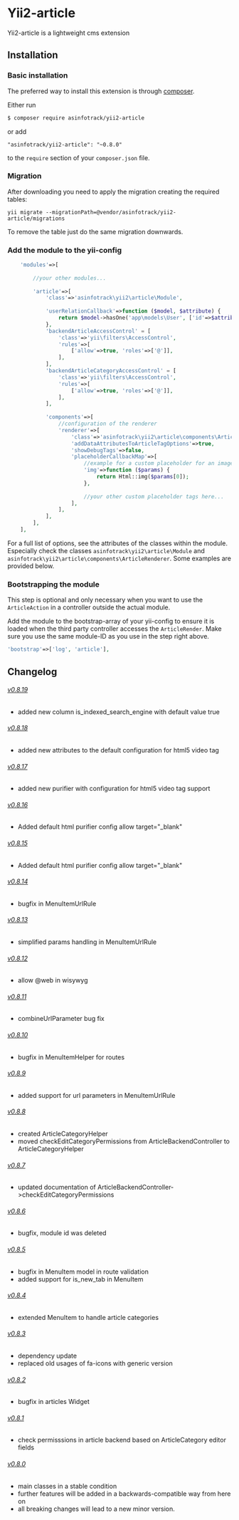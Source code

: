 # Yii2-article
Yii2-article is a lightweight cms extension

## Installation

### Basic installation

The preferred way to install this extension is through [composer](http://getcomposer.org/download/).

Either run

```bash
$ composer require asinfotrack/yii2-article
```

or add

```
"asinfotrack/yii2-article": "~0.8.0"
```

to the `require` section of your `composer.json` file.

### Migration
    
After downloading you need to apply the migration creating the required tables:

    yii migrate --migrationPath=@vendor/asinfotrack/yii2-article/migrations
    
To remove the table just do the same migration downwards.

### Add the module to the yii-config

```php
    'modules'=>[
        
        //your other modules...
        
        'article'=>[
            'class'=>'asinfotrack\yii2\article\Module',
            
            'userRelationCallback'=>function ($model, $attribute) {
                return $model->hasOne('app\models\User', ['id'=>$attribute]);
            },
            'backendArticleAccessControl' = [
                'class'=>'yii\filters\AccessControl',
                'rules'=>[
                    ['allow'=>true, 'roles'=>['@']],
                ],
            ],
            'backendArticleCategoryAccessControl' = [
                'class'=>'yii\filters\AccessControl',
                'rules'=>[
                    ['allow'=>true, 'roles'=>['@']],
                ],
            ],
            
            'components'=>[   
                //configuration of the renderer         
                'renderer'=>[
                    'class'=>'asinfotrack\yii2\article\components\ArticleRenderer',
                    'addDataAttributesToArticleTagOptions'=>true,
                    'showDebugTags'=>false,
                    'placeholderCallbackMap'=>[
                        //example for a custom placeholder for an image tag                        
                        'img'=>function ($params) {
                            return Html::img($params[0]);
                        },
                        
                        //your other custom placeholder tags here...
                    ],
                ],                
            ],
        ],
    ],
```

For a full list of options, see the attributes of the classes within the module. Especially check the classes
`asinfotrack\yii2\article\Module` and `asinfotrack\yii2\article\components\ArticleRenderer`. Some examples are
provided below.

### Bootstrapping the module

This step is optional and only necessary when you want to use the `ArticleAction` in a controller outside the actual 
module.

Add the module to the bootstrap-array of your yii-config to ensure it is loaded when the third party controller 
accesses the `ArticleRender`. Make sure you use the same module-ID as you use in the step right above.

```php
'bootstrap'=>['log', 'article'],
```

## Changelog
###### [v0.8.19](https://github.com/asinfotrack/yii2-article/releases/tag/0.8.19)
- added new column is_indexed_search_engine with default value true

###### [v0.8.18](https://github.com/asinfotrack/yii2-article/releases/tag/0.8.18)
- added new attributes to the default configuration for html5 video tag

###### [v0.8.17](https://github.com/asinfotrack/yii2-article/releases/tag/0.8.17)
- added new purifier with configuration for html5 video tag support

###### [v0.8.16](https://github.com/asinfotrack/yii2-article/releases/tag/0.8.16)
- Added default html purifier config allow target="_blank"

###### [v0.8.15](https://github.com/asinfotrack/yii2-article/releases/tag/0.8.15)
- Added default html purifier config allow target="_blank"

###### [v0.8.14](https://github.com/asinfotrack/yii2-article/releases/tag/0.8.14)
- bugfix in MenuItemUrlRule

###### [v0.8.13](https://github.com/asinfotrack/yii2-article/releases/tag/0.8.13)
- simplified params handling in MenuItemUrlRule

###### [v0.8.12](https://github.com/asinfotrack/yii2-article/releases/tag/0.8.12)
- allow @web in wisywyg

###### [v0.8.11](https://github.com/asinfotrack/yii2-article/releases/tag/0.8.11)
- combineUrlParameter bug fix

###### [v0.8.10](https://github.com/asinfotrack/yii2-article/releases/tag/0.8.10)
- bugfix in MenuItemHelper for routes

###### [v0.8.9](https://github.com/asinfotrack/yii2-article/releases/tag/0.8.9)
- added support for url parameters in MenuItemUrlRule

###### [v0.8.8](https://github.com/asinfotrack/yii2-article/releases/tag/0.8.8)
- created ArticleCategoryHelper
- moved checkEditCategoryPermissions from ArticleBackendController to ArticleCategoryHelper

###### [v0.8.7](https://github.com/asinfotrack/yii2-article/releases/tag/0.8.7)
- updated documentation of ArticleBackendController->checkEditCategoryPermissions

###### [v0.8.6](https://github.com/asinfotrack/yii2-article/releases/tag/0.8.6)
- bugfix, module id was deleted

###### [v0.8.5](https://github.com/asinfotrack/yii2-article/releases/tag/0.8.5)
- bugfix in MenuItem model in route validation
- added support for is_new_tab in MenuItem

###### [v0.8.4](https://github.com/asinfotrack/yii2-article/releases/tag/0.8.4)
- extended MenuItem to handle article categories

###### [v0.8.3](https://github.com/asinfotrack/yii2-article/releases/tag/0.8.3)
- dependency update
- replaced old usages of fa-icons with generic version

###### [v0.8.2](https://github.com/asinfotrack/yii2-article/releases/tag/0.8.2)
- bugfix in articles Widget

###### [v0.8.1](https://github.com/asinfotrack/yii2-article/releases/tag/0.8.1)
- check permisssions in article backend based on ArticleCategory editor fields

###### [v0.8.0](https://github.com/asinfotrack/yii2-article/releases/tag/0.8.0)
- main classes in a stable condition
- further features will be added in a backwards-compatible way from here on
- all breaking changes will lead to a new minor version.

